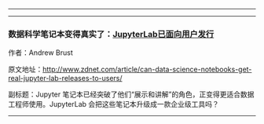 



---

---



###	数据科学笔记本变得真实了：[JupyterLab已面向用户发行](https://blog.csdn.net/weixin_38382105/article/details/79636397)

作者：Andrew Brust

原文地址：<http://www.zdnet.com/article/can-data-science-notebooks-get-real-jupyter-lab-releases-to-users/> 

副标题：Jupyter 笔记本已经突破了他们“展示和讲解”的角色，正变得更适合数据工程师使用。JupyterLab 会把这些笔记本升级成一款企业级工具吗？

---

